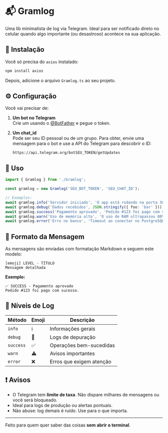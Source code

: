 # 📬 Gramlog

Uma lib minimalista de log via Telegram. Ideal para ser notificado direto no celular quando algo importante (ou desastroso) acontece na sua aplicação.

## 🚀 Instalação

Você só precisa do `axios` instalado:

```bash
npm install axios
```

Depois, adicione o arquivo `Gramlog.ts` ao seu projeto.

## ⚙️ Configuração

Você vai precisar de:

1. **Um bot no Telegram**  
   Crie um usando o [@BotFather](https://t.me/BotFather) e pegue o token.

2. **Um chat_id**  
   Pode ser seu ID pessoal ou de um grupo. Para obter, envie uma mensagem para o bot e use a API do Telegram para descobrir o ID:
   
   ```
   https://api.telegram.org/botSEU_TOKEN/getUpdates
   ```

## 🧠 Uso

```ts
import { Gramlog } from './Gramlog';

const gramlog = new Gramlog('SEU_BOT_TOKEN', 'SEU_CHAT_ID');

// Exemplos:
await gramlog.info('Servidor iniciado', 'O app está rodando na porta 3000');
await gramlog.debug('Dados recebidos', JSON.stringify({ foo: 'bar' }));
await gramlog.success('Pagamento aprovado', 'Pedido #123 foi pago com sucesso.');
await gramlog.warn('Uso de memória alto', 'O uso de RAM ultrapassou 80%.');
await gramlog.error('Erro no banco', 'Timeout ao conectar no PostgreSQL.');
```

## 📝 Formato da Mensagem

As mensagens são enviadas com formatação Markdown e seguem este modelo:

```
[emoji] LEVEL - TÍTULO
Mensagem detalhada
```

**Exemplo:**

```
✅ SUCCESS - Pagamento aprovado
Pedido #123 foi pago com sucesso.
```

## 📌 Níveis de Log

| Método         | Emoji | Descrição                    |
|----------------|--------|------------------------------|
| `info`         | ℹ️     | Informações gerais           |
| `debug`        | 🐛     | Logs de depuração            |
| `success`      | ✅     | Operações bem-sucedidas      |
| `warn`         | ⚠️     | Avisos importantes           |
| `error`        | ❌     | Erros que exigem atenção     |

## ❗ Avisos

- O Telegram tem **limite de taxa**. Não dispare milhares de mensagens ou você será bloqueado.
- Ideal para logs de produção ou alertas pontuais.
- Não abuse: log demais é ruído. Use para o que importa.

---

Feito para quem quer saber das coisas **sem abrir o terminal**.
